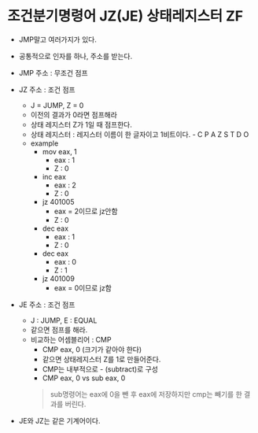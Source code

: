 # 조건분기명령어 JZ(JE) 상태레지스터 ZF
- JMP말고 여러가지가 있다.
- 공통적으로 인자를 하나, 주소를 받는다.

- JMP 주소 : 무조건 점프
- JZ 주소 : 조건 점프
    - J = JUMP, Z = 0
    - 이전의 결과가 0라면 점프해라
    - 상태 레지스터 Z가 1일 때 점프한다.
    - 상태 레지스터 : 레지스터 이름이 한 글자이고 1비트이다.
            - C P A Z S T D O
    - example
        - mov eax, 1
            - eax : 1
            - Z : 0
        - inc eax
            - eax : 2
            - Z : 0
        - jz 401005
            - eax = 2이므로 jz안함
            - Z : 0
        - dec eax
            - eax : 1
            - Z : 0
        - dec eax
            - eax : 0
            - Z : 1
        - jz 401009
            - eax = 0이므로 jz함

- JE 주소 : 조건 점프
    - J : JUMP, E : EQUAL
    - 같으면 점프를 해라.
    - 비교하는 어셈블리어 : CMP
        - CMP eax, 0 (크기가 같아야 한다)
        - 같으면 상태레지스터 Z를 1로 만들어준다.  
        - CMP는 내부적으로 - (subtract)로 구성
        - CMP eax, 0 vs sub eax, 0
        > sub명령어는 eax에 0을 뺀 후 eax에 저장하지만 cmp는 빼기를 한 결과를 버린다.

- JE와 JZ는 같은 기계어이다.
